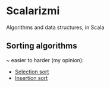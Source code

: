 # Scalarizmi
Algorithms and data structures, in Scala


## Sorting algorithms

~ easier to harder (my opinion):

- [Selection sort](https://github.com/sake92/Scalarizmi/blob/master/src/main/scala/ba/sake/scalarizmi/sorting/InsertionSort.scala)
- [Insertion sort](https://github.com/sake92/Scalarizmi/blob/master/src/main/scala/ba/sake/scalarizmi/sorting/SelectionSort.scala)
